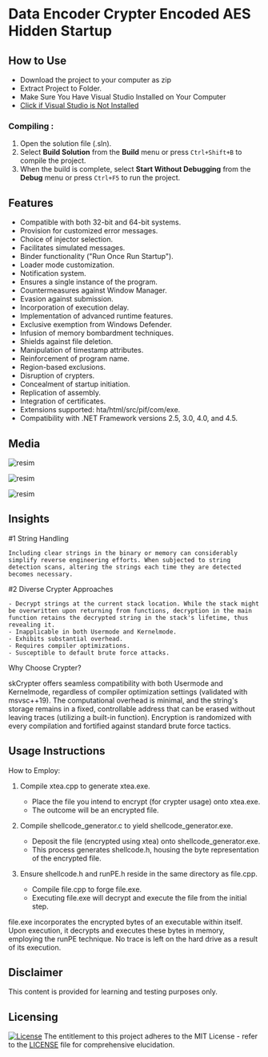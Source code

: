 # Data Encoder Crypter Encoded AES Hidden Startup

## How to Use

- Download the project to your computer as zip
- Extract Project to Folder.
- Make Sure You Have Visual Studio Installed on Your Computer
- [Click if Visual Studio is Not Installed](https://visualstudio.microsoft.com/en/thank-you-downloading-visual-studio/?sku=Community&channel=Release&version=VS2022&source=VSLandingPage&passive=false&cid=2030)

### Compiling :
1. Open the solution file (.sln).
2. Select **Build Solution** from the **Build** menu or press `Ctrl+Shift+B` to compile the project.
3. When the build is complete, select **Start Without Debugging** from the **Debug** menu or press `Ctrl+F5` to run the project.

## Features
* Compatible with both 32-bit and 64-bit systems.
* Provision for customized error messages.
* Choice of injector selection.
* Facilitates simulated messages.
* Binder functionality ("Run Once Run Startup").
* Loader mode customization.
* Notification system.
* Ensures a single instance of the program.
* Countermeasures against Window Manager.
* Evasion against submission.
* Incorporation of execution delay.
* Implementation of advanced runtime features.
* Exclusive exemption from Windows Defender.
* Infusion of memory bombardment techniques.
* Shields against file deletion.
* Manipulation of timestamp attributes.
* Reinforcement of program name.
* Region-based exclusions.
* Disruption of crypters.
* Concealment of startup initiation.
* Replication of assembly.
* Integration of certificates.
* Extensions supported: hta/html/src/pif/com/exe.
* Compatibility with .NET Framework versions 2.5, 3.0, 4.0, and 4.5.

## Media
![resim](https://user-images.githubusercontent.com/104153626/164758152-daed2e03-b8d3-4b82-8214-dac757e9a4f6.png)

![resim](https://user-images.githubusercontent.com/104153626/164758164-80e470c3-f736-4fb5-8554-709e79cb9e63.png)

![resim](https://user-images.githubusercontent.com/104153626/164761269-f0d7d7e5-5144-4467-ae42-c3da5cc59add.png)


## Insights 
#1 String Handling

    Including clear strings in the binary or memory can considerably simplify reverse engineering efforts. When subjected to string detection scans, altering the strings each time they are detected becomes necessary.

#2 Diverse Crypter Approaches

    - Decrypt strings at the current stack location. While the stack might be overwritten upon returning from functions, decryption in the main function retains the decrypted string in the stack's lifetime, thus revealing it.
    - Inapplicable in both Usermode and Kernelmode.
    - Exhibits substantial overhead.
    - Requires compiler optimizations.
    - Susceptible to default brute force attacks.

Why Choose Crypter?

skCrypter offers seamless compatibility with both Usermode and Kernelmode, regardless of compiler optimization settings (validated with msvsc++19). The computational overhead is minimal, and the string's storage remains in a fixed, controllable address that can be erased without leaving traces (utilizing a built-in function). Encryption is randomized with every compilation and fortified against standard brute force tactics.


## Usage Instructions
How to Employ:

1. Compile xtea.cpp to generate xtea.exe.
   - Place the file you intend to encrypt (for crypter usage) onto xtea.exe.
   - The outcome will be an encrypted file.

2. Compile shellcode_generator.c to yield shellcode_generator.exe.
   - Deposit the file (encrypted using xtea) onto shellcode_generator.exe.
   - This process generates shellcode.h, housing the byte representation of the encrypted file.

3. Ensure shellcode.h and runPE.h reside in the same directory as file.cpp.
   - Compile file.cpp to forge file.exe.
   - Executing file.exe will decrypt and execute the file from the initial step.

file.exe incorporates the encrypted bytes of an executable within itself. Upon execution, it decrypts and executes these bytes in memory, employing the runPE technique. No trace is left on the hard drive as a result of its execution.

## Disclaimer 

This content is provided for learning and testing purposes only.

## Licensing
[![License](http://img.shields.io/:license-mit-blue.svg?style=flat-square)](/LICENSE)
The entitlement to this project adheres to the MIT License - refer to the [LICENSE](/LICENSE) file for comprehensive elucidation.

